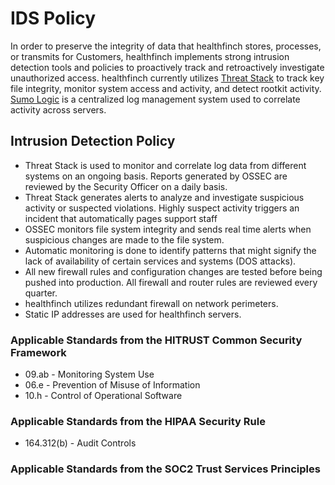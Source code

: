 # IDS Policy

In order to preserve the integrity of data that healthfinch stores, processes, or transmits for Customers, healthfinch implements strong intrusion detection tools and policies to proactively track and retroactively investigate unauthorized access. healthfinch currently utilizes [Threat Stack](http://www.threatstack.com/) to track key file integrity, monitor system access and activity, and detect rootkit activity. [Sumo Logic](http://www.sumologic.com) is a centralized log management system used to correlate activity across servers.

## Intrusion Detection Policy

* Threat Stack is used to monitor and correlate log data from different systems on an ongoing basis. Reports generated by OSSEC are reviewed by the Security Officer on a daily basis.
* Threat Stack generates alerts to analyze and investigate suspicious activity or suspected violations. Highly suspect activity triggers an incident that automatically pages support staff
* OSSEC monitors file system integrity and sends real time alerts when suspicious changes are made to the file system.
* Automatic monitoring is done to identify patterns that might signify the lack of availability of certain services and systems (DOS attacks).
* All new firewall rules and configuration changes are tested before being pushed into production. All firewall and router rules are reviewed every quarter.
* healthfinch utilizes redundant firewall on network perimeters.
* Static IP addresses are used for healthfinch servers.

### Applicable Standards from the HITRUST Common Security Framework

*  09.ab - Monitoring System Use
*  06.e - Prevention of Misuse of Information
*  10.h - Control of Operational Software

### Applicable Standards from the HIPAA Security Rule

* 164.312(b) - Audit Controls

### Applicable Standards from the SOC2 Trust Services Principles
